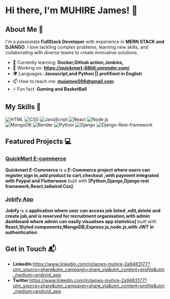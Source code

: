# Hi there, I'm MUHIRE James! 👋

## About Me 🚀

I'm a passionate **FullStack Developer** with experience in **MERN STACK and DJANGO**. I love tackling complex problems, learning new skills, and collaborating with diverse teams to create innovative solutions.

- 🌱 Currently learning: **Docker,Github action,Jenkins,**
- 🔭 Working on: **https://quickmart-88b6.onrender.com/**
- 🌍 Languages: **Javascript,and Python || profifient in English**
- 📫 How to reach me: **mujames006@gmail.com**
- ⚡ Fun fact: **Gaming and BasketBall**

## My Skills 🧠

![HTML](https://img.shields.io/badge/-HTML-E34F26?style=flat-square&logo=html5&logoColor=white)
![CSS](https://img.shields.io/badge/-CSS-1572B6?style=flat-square&logo=css3&logoColor=white)
![JavaScript](https://img.shields.io/badge/-JavaScript-F7DF1E?style=flat-square&logo=javascript&logoColor=black)
![React](https://img.shields.io/badge/-React-61DAFB?style=flat-square&logo=react&logoColor=black)
![Node.js](https://img.shields.io/badge/-Node.js-339933?style=flat-square&logo=node.js&logoColor=white)  
![MongoDB](https://img.shields.io/badge/MongoDB-4EA94B?style=for-the-badge&logo=mongodb&logoColor=white)
![Render](https://img.shields.io/badge/Render-46E3B7?style=for-the-badge&logo=render&logoColor=white)
![Python](https://img.shields.io/badge/Python-FFD43B?style=for-the-badge&logo=python&logoColor=blue)
![Django](https://img.shields.io/badge/Django-092E20?style=for-the-badge&logo=django&logoColor=green)
![Django-Rest-framework](https://img.shields.io/badge/django%20rest-ff1709?style=for-the-badge&logo=django&logoColor=white)


## Featured Projects 💻

### [QuickMart E-commerce](https://quickmart-88b6.onrender.com/)

**Quickmart E-Commerce** is a **E-Commerce project where users can register,sign in,add product to cart,checkout ,with payment integrated with Paypal and Flutterwave** built with **[Python,Django,Django rest framework,React,tailwind Css]**.

### [Jobify App](https://jobify-qyde.onrender.com/)

**Jobify** is a **application where user can access job listed ,edit,delete and create job,and is reserved for recruitment organisation,with admin dashboard where admin can easily visualises app statistics]** built with **React,Styled components,MongoDB,Express.js,node.js,with JWT in authentication**.

## Get in Touch 📬

- **LinkedIn**:https://www.linkedin.com/in/james-muhire-2a9483177?utm_source=share&utm_campaign=share_via&utm_content=profile&utm_medium=android_app
- **Twitter**:https://www.linkedin.com/in/james-muhire-2a9483177?utm_source=share&utm_campaign=share_via&utm_content=profile&utm_medium=android_app



